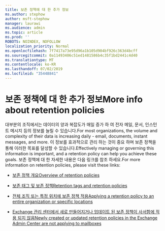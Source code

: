 ```yaml
---
title: 보존 정책에 대 한 추가 정보
ms.author: stephow
author: msft-stephow
manager: laurawi
ms.audience: admin
ms.topic: article
ms.prod: ''
ROBOTS: NOINDEX, NOFOLLOW
localization_priority: Normal
ms.openlocfilehash: 7f7417a73e95d96a1b105d904bf926c363d4bcff
ms.sourcegitcommit: 0a11493406c51ed1481586b4c35f1bd2441c4d40
ms.translationtype: MT
ms.contentlocale: ko-KR
ms.lasthandoff: 07/02/2019
ms.locfileid: "35448841"
---
```

# <a name="more-info-about-retention-policies"></a><span data-ttu-id="6177f-102">보존 정책에 대 한 추가 정보</span><span class="sxs-lookup"><span data-stu-id="6177f-102">More info about retention policies</span></span>

<span data-ttu-id="6177f-103">대부분의 조직에서는 데이터의 양과 복잡도가 매일 증가 하 여 전자 메일, 문서, 인스턴트 메시지 등의 정보를 늘릴 수 있습니다.</span><span class="sxs-lookup"><span data-stu-id="6177f-103">For most organizations, the volume and complexity of their data is increasing daily - email, documents, instant messages, and more.</span></span>
<span data-ttu-id="6177f-104">이 정보를 효과적으로 관리 하는 것이 중요 하며 보존 정책을 통해 이러한 목표를 달성할 수 있습니다.</span><span class="sxs-lookup"><span data-stu-id="6177f-104">Effectively managing or governing this information is important, and a retention policy can help you achieve these goals.</span></span> <span data-ttu-id="6177f-105">보존 정책에 대 한 자세한 내용은 다음 링크를 참조 하세요.</span><span class="sxs-lookup"><span data-stu-id="6177f-105">For more information on retention policies, please visit these links:</span></span>

- [<span data-ttu-id="6177f-106">보존 정책 개요</span><span class="sxs-lookup"><span data-stu-id="6177f-106">Overview of retention policies</span></span>](https://docs.microsoft.com/office365/securitycompliance/retention-policies)

- [<span data-ttu-id="6177f-107">보존 태그 및 보존 정책</span><span class="sxs-lookup"><span data-stu-id="6177f-107">Retention tags and retention policies</span></span>](https://docs.microsoft.com/exchange/security-and-compliance/messaging-records-management/retention-tags-and-policies)

- [<span data-ttu-id="6177f-108">전체 조직 또는 특정 위치에 보존 정책 적용</span><span class="sxs-lookup"><span data-stu-id="6177f-108">Applying a retention policy to an entire organization or specific locations</span></span>](https://docs.microsoft.com/office365/securitycompliance/retention-policies#applying-a-retention-policy-to-an-entire-organization-or-specific-locations)

- [<span data-ttu-id="6177f-109">Exchange 관리 센터에서 새로 만들어지거나 업데이트 된 보존 정책이 사서함에 적용 되지 않음</span><span class="sxs-lookup"><span data-stu-id="6177f-109">Newly created or updated retention policies in the Exchange Admin Center are not applying to mailboxes</span></span>](https://docs.microsoft.com/alchemyinsights/retention-policies-in-exchange-admin-center-not-working)

